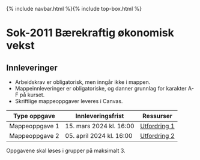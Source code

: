 {% include navbar.html %}{% include top-box.html %}
# Sok-2011 Bærekraftig økonomisk vekst  

## Innleveringer 

- Arbeidskrav er obligatorisk, men inngår ikke i mappen.
- Mappeinnleveringer er obligatoriske, og danner grunnlag for karakter A-F på kurset.
- Skriftlige mappeoppgaver leveres i Canvas. 


| Type oppgave                       | Innleveringsfrist | Ressurser |
|------------------------------------|-------------------|-----------|
|Mappeoppgave 1                      | 15. mars 2024 kl. 16:00  | [Utfordring 1](https://uit-sok-2011-v2024.github.io/assets/sok2011_utf1_2024.html) |
|Mappeoppgave 2                      | 05. april 2024 kl. 16:00 | [Utfordring 2](https://uit-sok-2011-v2024.github.io/assets/sok2011_utf2_2024.html) |


Oppgavene skal løses i grupper på maksimalt 3.
